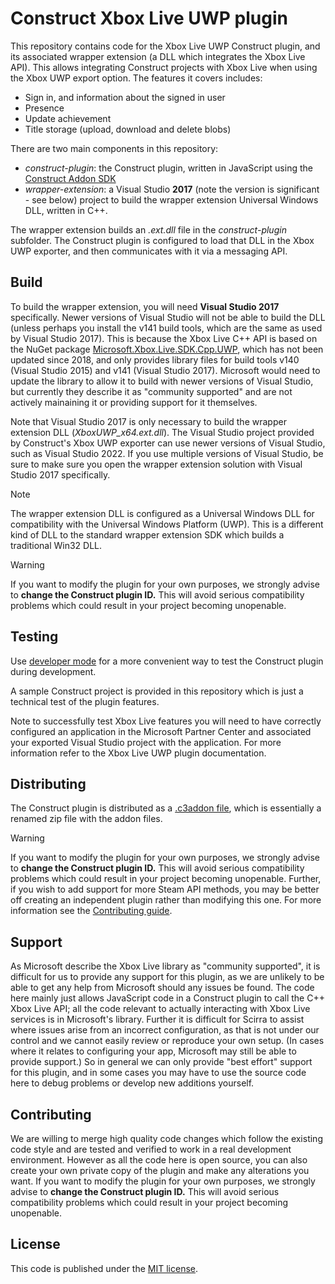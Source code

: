 # Construct Xbox Live UWP plugin

This repository contains code for the Xbox Live UWP Construct plugin, and its associated wrapper extension (a DLL which integrates the Xbox Live API). This allows integrating Construct projects with Xbox Live when using the Xbox UWP export option. The features it covers includes:

- Sign in, and information about the signed in user
- Presence
- Update achievement
- Title storage (upload, download and delete blobs)

There are two main components in this repository:

- *construct-plugin*: the Construct plugin, written in JavaScript using the [Construct Addon SDK](https://github.com/Scirra/Construct-Addon-SDK)
- *wrapper-extension*: a Visual Studio **2017** (note the version is significant - see below) project to build the wrapper extension Universal Windows DLL, written in C++.

The wrapper extension builds an *.ext.dll* file in the *construct-plugin* subfolder. The Construct plugin is configured to load that DLL in the Xbox UWP exporter, and then communicates with it via a messaging API.

## Build

To build the wrapper extension, you will need **Visual Studio 2017** specifically. Newer versions of Visual Studio will not be able to build the DLL (unless perhaps you install the v141 build tools, which are the same as used by Visual Studio 2017). This is because the Xbox Live C++ API is based on the NuGet package [Microsoft.Xbox.Live.SDK.Cpp.UWP](https://www.nuget.org/packages/Microsoft.Xbox.Live.SDK.Cpp.UWP), which has not been updated since 2018, and only provides library files for build tools v140 (Visual Studio 2015) and v141 (Visual Studio 2017). Microsoft would need to update the library to allow it to build with newer versions of Visual Studio, but currently they describe it as "community supported" and are not actively mainaining it or providing support for it themselves.

Note that Visual Studio 2017 is only necessary to build the wrapper extension DLL (*XboxUWP_x64.ext.dll*). The Visual Studio project provided by Construct's Xbox UWP exporter can use newer versions of Visual Studio, such as Visual Studio 2022. If you use multiple versions of Visual Studio, be sure to make sure you open the wrapper extension solution with Visual Studio 2017 specifically.

> [!NOTE]
> The wrapper extension DLL is configured as a Universal Windows DLL for compatibility with the Universal Windows Platform (UWP). This is a different kind of DLL to the standard wrapper extension SDK which builds a traditional Win32 DLL.

> [!WARNING]
> If you want to modify the plugin for your own purposes, we strongly advise to **change the Construct plugin ID.** This will avoid serious compatibility problems which could result in your project becoming unopenable.

## Testing

Use [developer mode](https://www.construct.net/en/make-games/manuals/addon-sdk/guide/using-developer-mode) for a more convenient way to test the Construct plugin during development.

A sample Construct project is provided in this repository which is just a technical test of the plugin features.

Note to successfully test Xbox Live features you will need to have correctly configured an application in the Microsoft Partner Center and associated your exported Visual Studio project with the application. For more information refer to the Xbox Live UWP plugin documentation.

## Distributing

The Construct plugin is distributed as a [.c3addon file](https://www.construct.net/en/make-games/manuals/addon-sdk/guide/c3addon-file), which is essentially a renamed zip file with the addon files.

> [!WARNING]
> If you want to modify the plugin for your own purposes, we strongly advise to **change the Construct plugin ID.** This will avoid serious compatibility problems which could result in your project becoming unopenable. Further, if you wish to add support for more Steam API methods, you may be better off creating an independent plugin rather than modifying this one. For more information see the [Contributing guide](https://github.com/Scirra/Construct-Plugin-Steamworks/blob/main/CONTRIBUTING.md).

## Support

As Microsoft describe the Xbox Live library as "community supported", it is difficult for us to provide any support for this plugin, as we are unlikely to be able to get any help from Microsoft should any issues be found. The code here mainly just allows JavaScript code in a Construct plugin to call the C++ Xbox Live API; all the code relevant to actually interacting with Xbox Live services is in Microsoft's library. Further it is difficult for Scirra to assist where issues arise from an incorrect configuration, as that is not under our control and we cannot easily review or reproduce your own setup. (In cases where it relates to configuring your app, Microsoft may still be able to provide support.) So in general we can only provide "best effort" support for this plugin, and in some cases you may have to use the source code here to debug problems or develop new additions yourself.

## Contributing

We are willing to merge high quality code changes which follow the existing code style and are tested and verified to work in a real development environment. However as all the code here is open source, you can also create your own private copy of the plugin and make any alterations you want. If you want to modify the plugin for your own purposes, we strongly advise to **change the Construct plugin ID.** This will avoid serious compatibility problems which could result in your project becoming unopenable.

## License

This code is published under the [MIT license](LICENSE).